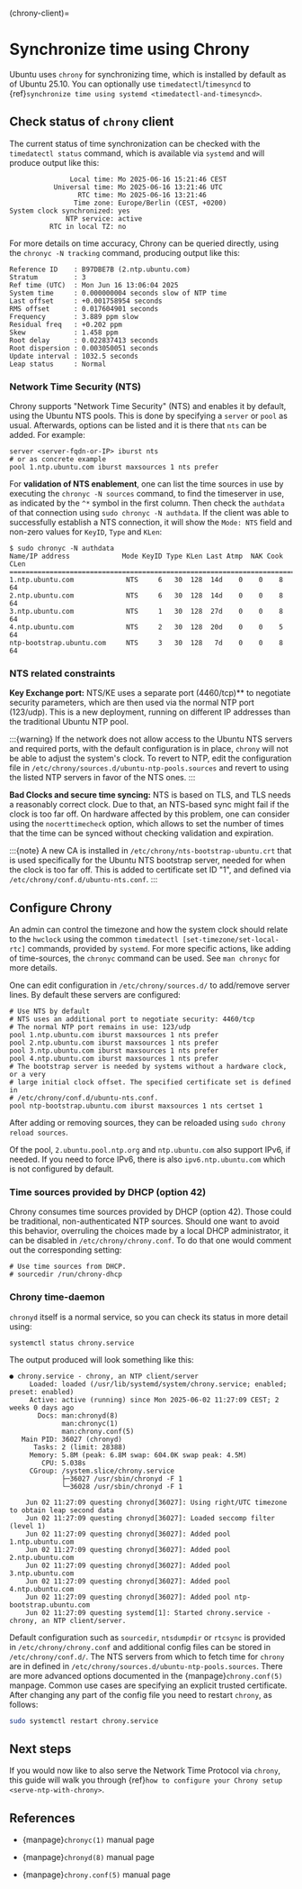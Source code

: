 (chrony-client)=
# Synchronize time using Chrony

Ubuntu uses `chrony` for synchronizing time, which is installed by default as of Ubuntu 25.10. You can optionally use `timedatectl`/`timesyncd` to {ref}`synchronize time using systemd <timedatectl-and-timesyncd>`.

## Check status of `chrony` client

The current status of time synchronization can be checked with the `timedatectl status` command, which is available via `systemd` and will produce output like this:

```text
               Local time: Mo 2025-06-16 15:21:46 CEST
           Universal time: Mo 2025-06-16 13:21:46 UTC
                 RTC time: Mo 2025-06-16 13:21:46
                Time zone: Europe/Berlin (CEST, +0200)
System clock synchronized: yes
              NTP service: active
          RTC in local TZ: no
```

For more details on time accuracy, Chrony can be queried directly, using the `chronyc -N tracking` command, producing output like this:
```text
Reference ID    : B97DBE7B (2.ntp.ubuntu.com)
Stratum         : 3
Ref time (UTC)  : Mon Jun 16 13:06:04 2025
System time     : 0.000000004 seconds slow of NTP time
Last offset     : +0.001758954 seconds
RMS offset      : 0.017604901 seconds
Frequency       : 3.889 ppm slow
Residual freq   : +0.202 ppm
Skew            : 1.458 ppm
Root delay      : 0.022837413 seconds
Root dispersion : 0.003050051 seconds
Update interval : 1032.5 seconds
Leap status     : Normal
```

### Network Time Security (NTS)

Chrony supports "Network Time Security" (NTS) and enables it by default, using the Ubuntu NTS pools. This is done by specifying a `server` or `pool` as usual. Afterwards, options can be listed and it is there that `nts` can be added. For example:

```text
server <server-fqdn-or-IP> iburst nts
# or as concrete example
pool 1.ntp.ubuntu.com iburst maxsources 1 nts prefer
```

For **validation of NTS enablement**, one can list the time sources in use by executing the `chronyc -N sources` command, to find the timeserver in use, as indicated by the `^*` symbol in the first column. Then check the `authdata` of that connection using `sudo chronyc -N authdata`. If the client was able to successfully establish a NTS connection, it will show the `Mode: NTS` field and non-zero values for `KeyID`, `Type` and `KLen`:

```text
$ sudo chronyc -N authdata
Name/IP address             Mode KeyID Type KLen Last Atmp  NAK Cook CLen
=========================================================================
1.ntp.ubuntu.com             NTS     6   30  128  14d    0    0    8   64
2.ntp.ubuntu.com             NTS     6   30  128  14d    0    0    8   64
3.ntp.ubuntu.com             NTS     1   30  128  27d    0    0    8   64
4.ntp.ubuntu.com             NTS     2   30  128  20d    0    0    5   64
ntp-bootstrap.ubuntu.com     NTS     3   30  128   7d    0    0    8   64
```

### NTS related constraints

**Key Exchange port:** NTS/KE uses a separate port (4460/tcp)** to negotiate
security parameters, which are then used via the normal NTP port (123/udp).
This is a new deployment, running on different IP addresses than the
traditional Ubuntu NTP pool.

:::{warning}
  If the network does not allow access to the Ubuntu NTS servers and required
  ports, with the default configuration is in place, `chrony` will not be able
  to adjust the system's clock. To revert to NTP, edit the configuration file
  in `/etc/chrony/sources.d/ubuntu-ntp-pools.sources` and revert to using
  the listed NTP servers in favor of the NTS ones.
:::

**Bad Clocks and secure time syncing:** NTS is based on TLS, and TLS needs a
  reasonably correct clock. Due to that, an NTS-based sync might fail if the
  clock is too far off. On hardware affected by this problem, one can consider
  using the `nocerttimecheck` option, which allows to set the number of times
  that the time can be synced without checking validation and expiration.

:::{note}
  A new CA is installed in `/etc/chrony/nts-bootstrap-ubuntu.crt` that is
  used specifically for the Ubuntu NTS bootstrap server, needed for when the
  clock is too far off. This is added to certificate set ID "1", and defined
  via `/etc/chrony/conf.d/ubuntu-nts.conf`.
:::

## Configure Chrony

An admin can control the timezone and how the system clock should relate to the `hwclock` using the common `timedatectl [set-timezone/set-local-rtc]` commands, provided by `systemd`. For more specific actions, like adding of time-sources, the `chronyc` command can be used. See `man chronyc` for more details.

One can edit configuration in `/etc/chrony/sources.d/` to add/remove server lines. By default these servers are configured:

```text
# Use NTS by default
# NTS uses an additional port to negotiate security: 4460/tcp
# The normal NTP port remains in use: 123/udp
pool 1.ntp.ubuntu.com iburst maxsources 1 nts prefer
pool 2.ntp.ubuntu.com iburst maxsources 1 nts prefer
pool 3.ntp.ubuntu.com iburst maxsources 1 nts prefer
pool 4.ntp.ubuntu.com iburst maxsources 1 nts prefer
# The bootstrap server is needed by systems without a hardware clock, or a very
# large initial clock offset. The specified certificate set is defined in
# /etc/chrony/conf.d/ubuntu-nts.conf.
pool ntp-bootstrap.ubuntu.com iburst maxsources 1 nts certset 1
```

After adding or removing sources, they can be reloaded using `sudo chrony reload sources`.

Of the pool, `2.ubuntu.pool.ntp.org` and `ntp.ubuntu.com` also support IPv6, if needed. If you need to force IPv6, there is also `ipv6.ntp.ubuntu.com` which is not configured by default.

### Time sources provided by DHCP (option 42)

Chrony consumes time sources provided by DHCP (option 42). Those could be traditional, non-authenticated NTP sources. Should one want to avoid this behavior, overruling the choices made by a local DHCP administrator, it can be disabled in `/etc/chrony/chrony.conf`. To do that one would comment out the corresponding setting:
```
# Use time sources from DHCP.
# sourcedir /run/chrony-dhcp
```

### Chrony time-daemon

`chronyd` itself is a normal service, so you can check its status in more detail using:

```
systemctl status chrony.service
```

The output produced will look something like this:
```
● chrony.service - chrony, an NTP client/server
     Loaded: loaded (/usr/lib/systemd/system/chrony.service; enabled; preset: enabled)
     Active: active (running) since Mon 2025-06-02 11:27:09 CEST; 2 weeks 0 days ago
       Docs: man:chronyd(8)
             man:chronyc(1)
             man:chrony.conf(5)
   Main PID: 36027 (chronyd)
      Tasks: 2 (limit: 28388)
     Memory: 5.8M (peak: 6.8M swap: 604.0K swap peak: 4.5M)
        CPU: 5.038s
     CGroup: /system.slice/chrony.service
             ├─36027 /usr/sbin/chronyd -F 1
             └─36028 /usr/sbin/chronyd -F 1

    Jun 02 11:27:09 questing chronyd[36027]: Using right/UTC timezone to obtain leap second data
    Jun 02 11:27:09 questing chronyd[36027]: Loaded seccomp filter (level 1)
    Jun 02 11:27:09 questing chronyd[36027]: Added pool 1.ntp.ubuntu.com
    Jun 02 11:27:09 questing chronyd[36027]: Added pool 2.ntp.ubuntu.com
    Jun 02 11:27:09 questing chronyd[36027]: Added pool 3.ntp.ubuntu.com
    Jun 02 11:27:09 questing chronyd[36027]: Added pool 4.ntp.ubuntu.com
    Jun 02 11:27:09 questing chronyd[36027]: Added pool ntp-bootstrap.ubuntu.com
    Jun 02 11:27:09 questing systemd[1]: Started chrony.service - chrony, an NTP client/server.
```

Default configuration such as `sourcedir`, `ntsdumpdir` or `rtcsync` is provided in `/etc/chrony/chrony.conf` and additional config files can be stored in `/etc/chrony/conf.d/`. The NTS servers from which to fetch time for `chrony` are in defined in `/etc/chrony/sources.d/ubuntu-ntp-pools.sources`. There are more advanced options documented in the {manpage}`chrony.conf(5)` manpage. Common use cases are specifying an explicit trusted certificate. After changing any part of the config file you need to restart `chrony`, as follows:

```bash
sudo systemctl restart chrony.service
```

## Next steps

If you would now like to also serve the Network Time Protocol via `chrony`, this guide will walk you through {ref}`how to configure your Chrony setup <serve-ntp-with-chrony>`.

## References

- {manpage}`chronyc(1)` manual page

- {manpage}`chronyd(8)` manual page

- {manpage}`chrony.conf(5)` manual page
